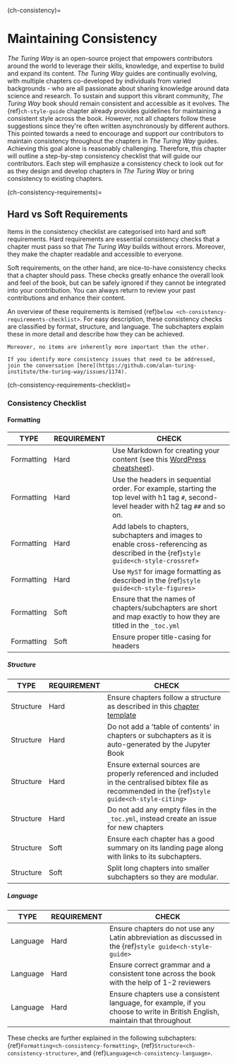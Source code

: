 (ch-consistency)=
# Maintaining Consistency

_The Turing Way_ is an open-source project that empowers contributors around the world to leverage their skills, knowledge, and expertise to build and expand its content.
_The Turing Way_ guides are continually evolving, with multiple chapters co-developed by individuals from varied backgrounds - who are all passionate about sharing knowledge around data science and research.
To sustain and support this vibrant community, _The Turing Way_ book should remain consistent and accessible as it evolves. 
The {ref}`ch-style-guide` chapter already provides guidelines for maintaining a consistent style across the book. However, not all chapters follow these suggestions since they're often written asynchronously by different authors. 
This pointed towards a need to encourage and support our contributors to maintain consistency throughout the chapters in _The Turing Way_ guides. 
Achieving this goal alone is reasonably challenging. 
Therefore, this chapter will outline a step-by-step consistency checklist that will guide our contributors.
Each step will emphasize a consistency check to look out for as they design and develop chapters in _The Turing Way_ or bring consistency to existing chapters.

(ch-consistency-requirements)=
## Hard vs Soft Requirements

Items in the consistency checklist are categorised into hard and soft requirements. 
Hard requirements are essential consistency checks that a chapter must pass so that _The Turing Way_ builds without errors.
Moreover, they make the chapter readable and accessible to everyone.

Soft requirements, on the other hand, are nice-to-have consistency checks that a chapter should pass. 
These checks greatly enhance the overall look and feel of the book, but can be safely ignored if they cannot be integrated into your contribution.
You can always return to review your past contributions and enhance their content.

An overview of these requirements is itemised {ref}`below <ch-consistency-requirements-checklist>`. 
For easy description, these consistency checks are classified by format, structure, and language. The subchapters explain these in more detail and describe how they can be achieved. 

```{important} Please note that these requirements are not exhaustive or definitive, and neither are their classifications rigid.
Moreover, no items are inherently more important than the other.

If you identify more consistency issues that need to be addressed, join the conversation [here](https://github.com/alan-turing-institute/the-turing-way/issues/1174).

```

(ch-consistency-requirements-checklist)=
### Consistency Checklist

#### Formatting

TYPE | REQUIREMENT | CHECK  
---- | ----------- | ----- 
Formatting | Hard | Use Markdown for creating your content (see this [WordPress cheatsheet](https://wordpress.com/support/markdown-quick-reference/)).
Formatting | Hard | Use the headers in sequential order. For example, starting the top level with h1 tag `#`, second-level header with h2 tag `##` and so on.
Formatting | Hard | Add labels to chapters, subchapters and images to enable cross-referencing as described in the {ref}`style guide<ch-style-crossref>` 
Formatting | Hard | Use `MyST` for image formatting as described in the {ref}`style guide<ch-style-figures>` 
Formatting | Soft | Ensure that the names of chapters/subchapters are short and map exactly to how they are titled in the `_toc.yml` 
Formatting | Soft | Ensure proper title-casing for headers | Capitalise the first, last and 'important' words of every title; for example, 'Snow White and the Seven Dwarves'. 


##### Structure

TYPE | REQUIREMENT | CHECK 
---- | ----------- | ----- 
Structure | Hard | Ensure chapters follow a structure as described in this [chapter template](https://github.com/alan-turing-institute/the-turing-way/blob/master/templates/CHAPTER_TEMPLATE.md)
Structure | Hard | Do not add a 'table of contents' in chapters or subchapters as it is auto-generated by the Jupyter Book
Structure | Hard | Ensure external sources are properly referenced and included in the centralised bibtex file as recommended in the {ref}`style guide<ch-style-citing>`
Structure | Hard | Do not add any empty files in the `_toc.yml`, instead create an issue for new chapters
Structure | Soft | Ensure each chapter has a good summary on its landing page along with links to its subchapters.
Structure | Soft | Split long chapters into smaller subchapters so they are modular.
  

##### Language

TYPE | REQUIREMENT | CHECK 
---- | ----------- | ----- 
Language | Hard | Ensure chapters do not use any Latin abbreviation as discussed in the {ref}`style guide<ch-style-guide>`
Language | Hard | Ensure correct grammar and a consistent tone across the book with the help of 1-2 reviewers
Language | Hard | Ensure chapters use a consistent language, for example, if you choose to write in British English, maintain that throughout





  

These checks are further explained in the following subchapters: {ref}`Formatting<ch-consistency-formatting>`, {ref}`Structure<ch-consistency-structure>`, and {ref}`Language<ch-consistency-language>`.
